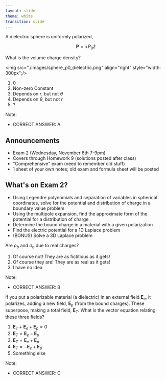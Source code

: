 ```yaml
---
layout: slide
theme: white
transition: slide
---
```


<section data-markdown>
A dielectric sphere is uniformly polarized,

$$\mathbf{P} = +P_0\hat{z}$$

What is the volume charge density?

<img src="./images/sphere_p0_dielectric.png" align="right" style="width: 300px";/>


1. 0
2. Non-zero Constant
3. Depends on $r$, but not $\theta$
4. Depends on $\theta$, but not $r$
5. ?

Note:
* CORRECT ANSWER: A

</section>

<section data-markdown>

## Announcements

* Exam 2 (Wednesday, November 6th 7-9pm)
* Covers through Homework 9 (solutions posted after class)
* "Comprehensive" exam (need to remember old stuff)
* 1 sheet of your own notes; old exam and formula sheet will be posted

</section>

<section data-markdown>

## What's on Exam 2?

* Using Legendre polynomials and separation of variables in spherical coordinates, solve for the potential and distribution of charge in a boundary value problem
* Using the multipole expansion, find the approximate form of the potential for a distribution of charge
* Determine the bound charge in a material with a given polarization
* Find the electric potential for a 1D Laplace problem
* (BONUS) Solve a 3D Laplace problem

</section>

<section data-markdown>

Are $\rho_b$ and $\sigma_b$ due to real charges?

1. Of course not! They are as fictitious as it gets!
2. Of course they are!  They are as real as it gets!
3. I have no idea


Note:
* CORRECT ANSWER: B
</section>

<section data-markdown>

If you put a polarizable material (a dielectric) in an external field $\mathbf{E}_e$, it polarizes, adding a new field, $\mathbf{E}_p$
(from the bound charges). These superpose, making a total field, $\mathbf{E}_T$.  What is the vector equation relating these three fields?

1. $\mathbf{E}_T + \mathbf{E}_e + \mathbf{E}_p = 0$
2. $\mathbf{E}_T = \mathbf{E}_e - \mathbf{E}_p$
3. $\mathbf{E}_T = \mathbf{E}_e + \mathbf{E}_p$
4. $\mathbf{E}_T = -\mathbf{E}_e + \mathbf{E}_p$
5. Something else


Note:
* CORRECT ANSWER: C
</section>
